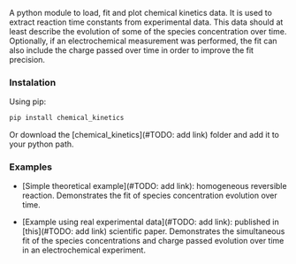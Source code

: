 A python module to load, fit and plot chemical kinetics data. It is used to extract reaction time constants from experimental data. This data should at least describe the evolution of some of the species concentration over time. Optionally, if an electrochemical measurement was performed, the fit can also include the charge passed over time in order to improve the fit precision.

### Instalation

Using pip:
```bash
pip install chemical_kinetics
```
Or download the [chemical_kinetics](#TODO: add link) folder and add it to your python path.

### Examples

- [Simple theoretical example](#TODO: add link): homogeneous reversible reaction. Demonstrates the fit of species concentration evolution over time.

- [Example using real experimental data](#TODO: add link): published in [this](#TODO: add link) scientific paper. Demonstrates the simultaneous fit of the species concentrations and charge passed evolution over time in an electrochemical experiment.
